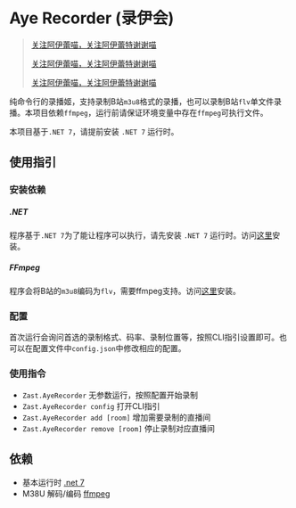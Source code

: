 # Aye Recorder (录伊会)
> [关注阿伊蕾喵，关注阿伊蕾特谢谢喵](https://space.bilibili.com/117906)
>
> [关注阿伊蕾喵，关注阿伊蕾特谢谢喵](https://space.bilibili.com/117906)
>
> [关注阿伊蕾喵，关注阿伊蕾特谢谢喵](https://space.bilibili.com/117906)

纯命令行的录播姬，支持录制B站`m3u8`格式的录播，也可以录制B站`flv`单文件录播。本项目依赖`ffmpeg`，运行前请保证环境变量中存在`ffmpeg`可执行文件。

本项目基于`.NET 7`，请提前安装 `.NET 7` 运行时。

## 使用指引

### 安装依赖
##### .NET
程序基于`.NET 7`为了能让程序可以执行，请先安装 `.NET 7` 运行时。访问[这里](https://dotnet.microsoft.com/en-us/download/dotnet/7.0)安装。

##### FFmpeg
程序会将B站的`m3u8`编码为`flv`，需要ffmpeg支持。访问[这里](https://ffmpeg.org/download.html)安装。


### 配置
首次运行会询问首选的录制格式、码率、录制位置等，按照CLI指引设置即可。也可以在配置文件中`config.json`中修改相应的配置。

### 使用指令
- `Zast.AyeRecorder` 无参数运行，按照配置开始录制
- `Zast.AyeRecorder config` 打开CLI指引
- `Zast.AyeRecorder add [room]` 增加需要录制的直播间
- `Zast.AyeRecorder remove [room]` 停止录制对应直播间

###

## 依赖
- 基本运行时 [.net 7](https://dotnet.microsoft.com/en-us/download/dotnet/7.0)
- M38U 解码/编码 [ffmpeg](https://ffmpeg.org/download.html)
